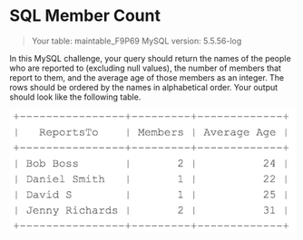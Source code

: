 # SQL Member Count
> Your table: maintable_F9P69
> MySQL version: 5.5.56-log

In this MySQL challenge, your query should return the names of the people who are reported to (excluding null values), the number of members that report to them, and the average age of those members as an integer. The rows should be ordered by the names in alphabetical order. Your output should look like the following table.

![Ascii member count](https://github.com/markheumueller/DailyCodingChallenges/blob/master/coderbyte/SQL%20Member%20Count/ascii_member_count.png)
